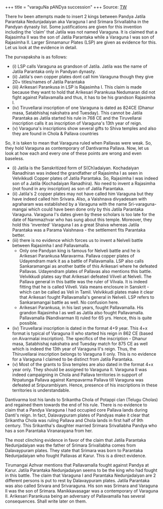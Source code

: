 +++
title = "varaguNa pANDya succession"
+++
Source: [TW](https://threadreaderapp.com/thread/1554159506845622272.html)

There hv been attempts made to insert 2 kings between Pandya Jatila Parantaka Nedunjadaiyan aka Varaguna I and Srimara Srivallabha in the Pandyan dynasty list. Some justifications are given for this invention including the 'claim' that Jatila was not named Varaguna. It is claimed that a Rajasimha II was the son of Jatila Parantaka while a Varaguna I was son of Rajasimha II. Larger Sinnamanur Plates (LSP) are given as evidence for this. Let us look at the evidence in detail. 

The purvapaksha is as follows:

- (i) LSP calls Varaguna as grandson of Jatila. Jatila was the name of Jatila Parantaka only in Pandyan dynasty. 
- (ii) Jatila's own copper plates dont call him Varaguna though they give 20+ titles/names of Jatila Parantaka 
- (iii) Arikesari Parankusa in LSP is Rajasimha I. This claim is made because they want to hold that Arikesari Parankusa Nedumaran did not fight against Pallavamalla and thus, it has to be his grandson Rajasimha I. 
- (iv) Tiruvellarai inscription of one Varaguna is dated as 824CE (Dhanur masa, Satabhishaj nakshatra and Tuesday). This cannot be Jatila Parantaka as Jatila started his rule in 768 CE and the Tiruvellarai inscription calls it as inscription of Varaguna's 13th year of reign. 
- (v) Varaguna's inscriptions show several gifts to Shiva temples and also they are found in Chola & Pallava countries

So, it is taken to mean that Varaguna ruled when Pallavas were weak. So, they hold Varaguna as contemporary of Dantivarma Pallava. Now, let us look at how each and every one of these points are wrong and even baseless. 

- (i) Jatila is the Sanskritized form of S(Ch)adaiyan. Kochadaiyan Ranadhiran was indeed the grandfather of Rajasimha I as seen in Velvikkudi Copper plates of Jatila Parantaka. So, Rajasimha I was indeed son of a Jatila (Kochadaiyan Ranadhira). No need to invent a Rajasimha (not found in any inscription) as son of Jatila Parantaka.
- (ii) Jatila's 2 copper plates may not have called him Varaguna but they have indeed called him Srivara. Also, a Vaishnava divyadesam with agraharam was established by a Varaguna with the name Sri-varaguna-mangai which could have been done only by this Jatila Parantaka Varaguna. Varaguna I's dates given by these scholars is too late for the date of Nammazhvar who has sung about this temple. Moreover, they hold this 'invented' Varaguna I as a great Shaiva whereas Jatila Parantaka was a Parama Vaishnava - the settlement fits Parantaka better.
- (iii) there is no evidence which forces us to invent a Nelveli battle between Rajasimha I and Pallavamalla.
  - Only one Pandyan king is famous for Nelveli battle and he is Arikesari Parankusa Maravarma. Pallava copper plates of Udayendram mark it as a battle of Pallavamalla. LSP also calls Sankaramangai as another battle of this Arikesari where he defeated Pallavas. Udayendram plates of Pallavas also mentions this battle. Velvikkudi plates say that Arikesari defeated Vilveli at Nelveli. The Pallava general in this battle was the ruler of Vilvala. It is indeed fitting that he is called Vilveli. Vala means enclosure in Sanskrit - which can be called as Veli in Tamil. Velvikkudi plates make it clear that Arikesari fought Pallavamalla's general in Nelveli. LSP refers to Sankaramangai battle as well. No confusion here. 
  - Arikesari Parankusa, in his last years, fought Pallavamalla. His grandon Rajasimha I as well as Jatila also fought Pallavamalla. Pallavamalla (Nandivarman II) ruled for 65 yrs. Hence, this is quite possible.
- (iv) Tiruvellarai inscription is dated in the format 4+9 year. This 4+x format is typical of Varaguna II who started his reign in 862 CE (based on Aivarmalai inscription). The specifics of the inscription - Dhanur masa, Satabhishaj nakshatra and Tuesday match for 875 CE as well which is indeed the 13th year of Varaguna II's reign. Thus, the Thiruvellarai inscription belongs to Varaguna II only. This is no evidence for a Varaguna I claimed to be distinct from Jatila Parantaka. 
- (v) Most of the grants to Siva temples are also dated in the format 4+x year only. They should be assigned to Varaguna II. Varaguna II was indeed campaigning in Chola and Pallava territories in support of Nrpatunga Pallava against Kampavarma Pallava till Varaguna was defeated at Sripurambiyam. Hence, presence of his inscriptions in these territories is understandable. 

Dantivarma lost his lands to Srikantha Chola of Potappi clan (Telugu Cholas) and regained them towards the end of his rule. There is no evidence to claim that a Pandya Varaguna I had occupied core Pallava lands during Danti's reign. In fact, Dalavaypuram plates of Pandyas make it clear that Srikantha Chola was ruling Pallava and Chola lands in first half of 9th century. This Srikantha's daughter married Srimara Srivallabha Pandya who has a son Parantaka Viranarayana from her.

The most clinching evidence in favor of the claim that Jatila Parantaka Nedunjadaiyan was the father of Srimara Srivallabha comes from Dalavaypuram plates. They state that Srimara was born to Parantaka Nedunjadaiyan who fought Pallavas at Karur. This is a direct evidence. 

Tirumangai Azhvar mentions that Pallavamalla fought against Pandya at Karur. Jatila Parantaka Nedunjadaiyan seems to be the king who had fought in this battle. The claim that Varaguna I and Parantaka Nedunjadaiyan are 2 different persons is put to rest by Dalavaypuram plates. Jatila Parantaka was also called Srivara and Srivaraguna. His son was Srimara and Varaguna II was the son of Srimara. Manikkavasagar was a contemporary of Varaguna II. Arikesari Parankusa being an adversary of Pallavamalla has several consequences. Shall write later on them.
